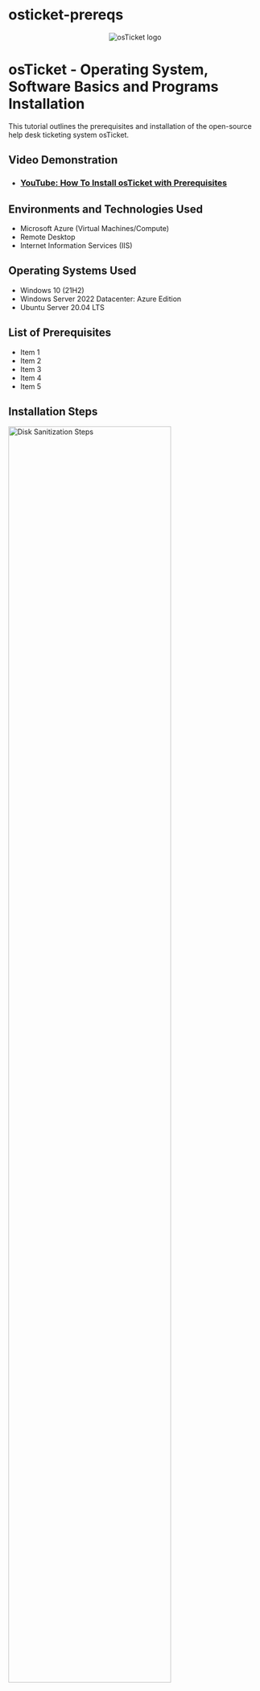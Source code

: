 # osticket-prereqs
<p align="center">
<img src="https://i.imgur.com/Clzj7Xs.png" alt="osTicket logo"/>
</p>

<h1>osTicket - Operating System, Software Basics and Programs Installation</h1>
This tutorial outlines the prerequisites and installation of the open-source help desk ticketing system osTicket.<br />


<h2>Video Demonstration</h2>

- ### [YouTube: How To Install osTicket with Prerequisites](https://www.youtube.com)

<h2>Environments and Technologies Used</h2>

- Microsoft Azure (Virtual Machines/Compute)
- Remote Desktop
- Internet Information Services (IIS)

<h2>Operating Systems Used </h2>

- Windows 10</b> (21H2)
- Windows Server 2022 Datacenter: Azure Edition
- Ubuntu Server 20.04 LTS

<h2>List of Prerequisites</h2>

- Item 1
- Item 2
- Item 3
- Item 4
- Item 5

<h2>Installation Steps</h2>

<p>
<img src=https://i.imgur.com/Lghow1d.png height="80%" width="80%" alt="Disk Sanitization Steps"/>
</p>
<p>
Introduction.
<br />

<p>
<img src="https://i.imgur.com/foLnYeS.png height="80%" width="80%" alt="Disk Sanitization Steps"/>
</p>
<p>
Creating Virtual Machine to install osTicket application using Microsoft Azure Sofeware. SideNote: Virtual machines are used to help manage and support legacy applications, reducing the cost of migrating to a new operating system. Also VMs can run multiple operating system environments on a single physical computer, saving physical space, time and management costs.
</p>
<br />

<p>
<img src="https://i.imgur.com/DKzFzpu.png" height="80%" width="80%" alt="Disk Sanitization Steps"/>
</p>
<p>
Connect to the Virtual Machine through Remote Desktop.
</p>
<br />

<p>
<img src="https://i.imgur.com/FMXMPBb.png height="80%" width="80%" alt="Disk Sanitization Steps"/>
</p>
<p>
Enable IIS (Internet Information Systems). 
Download and Install Web Platform Installer 5.1
Download and Install other necessary progams/features needed for osTicket application.
</p>
<br />

<p>
<img src="https://i.imgur.com/8kUB2Xn.png height="80%" width="80%" alt="Disk Sanitization Steps"/>
</p>
<p>
Click and Upload osTicket application.
</p>
<br />

<p>
<img src="https://i.imgur.com/pOjDJVZ.png height="80%" width="80%" alt="Disk Sanitization Steps"/>
</p>
<p>
Go to part 2 osTicket: Post-Installation Configuration page.
</p>
<br />
